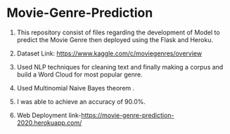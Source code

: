 # Movie-Genre-Prediction

1. This repository consist of files regarding the development of Model to predict the Movie Genre then deployed using the Flask and Heroku.

2. Dataset Link: https://www.kaggle.com/c/moviegenres/overview

3. Used NLP techniques for cleaning text and finally making a corpus and build a Word Cloud for most popular genre.

4. Used Multinomial Naive Bayes theorem .

5. I was able to achieve an accuracy of 90.0%.

6. Web Deployment link-https://movie-genre-prediction-2020.herokuapp.com/
